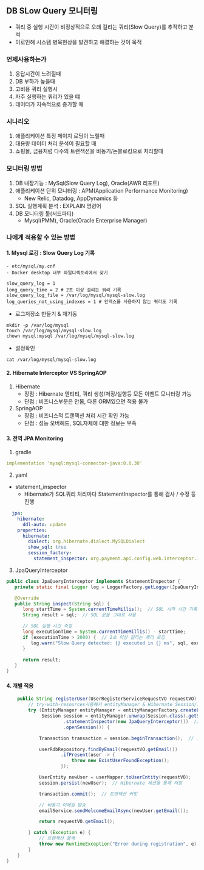 ## DB SLow Query 모니터링
- 쿼리 중 실행 시간이 비정상적으로 오래 걸리는 쿼리(Slow Query)를 추적하고 분석
- 이로인해 시스템 병목현상을 발견하고 해결하는 것이 목적

### 언제사용하는가
1. 응답시간이 느려질때
2. DB 부하가 높을때
3. 고비용 쿼리 실행시
4. 자주 실행하는 쿼리가 있을 떄
5. 데이터가 지속적으로 증가할 때

### 시나리오
1. 애플리케이션 특정 페이지 로딩이 느릴때
2. 대용량 데이터 처리 분석이 필요할 때
3. 쇼핑몰, 금융처럼 다수의 트랜잭션을 비동기/논블로킹으로 처리할때

### 모니터링 방법
1. DB 내장기능 : MySql(Slow Query Log), Oracle(AWR 리포트)
2. 애플리케이션 단위 모니터링 : APM(Application Performance Monitoring)
    - New Relic, Datadog, AppDynamics 등
3. SQL 실행계획 분석 : EXPLAIN 명령어
4. DB 모니터링 툴(서드파티)
    - Mysql(PMM), Oracle(Oracle Enterprise Manager)

### 나에게 적용할 수 있는 방법
#### 1. Mysql 로깅 : Slow Query Log 기록
    - etc/mysql/my.cnf
    - Docker desktop 내부 파일디렉토리에서 찾기
```shell
slow_query_log = 1
long_query_time = 2 # 2초 이상 걸리는 쿼리 기록
slow_query_log_file = /var/log/mysql/mysql-slow.log
log_queries_not_using_indexes = 1 # 인덱스를 사용하지 않는 쿼리도 기록
```
- 로그저장소 만들기 & 재기동
```shell
mkdir -p /var/log/mysql
touch /var/log/mysql/mysql-slow.log
chown mysql:mysql /var/log/mysql/mysql-slow.log
```
- 설정확인
```shell
cat /var/log/mysql/mysql-slow.log
```
  

#### 2. Hibernate Interceptor VS SpringAOP
1. Hibernate
   - 장점 : Hibernate 엔티티, 쿼리 생성/저장/실행등 모든 이벤트 모니터링 가능
   - 단점 : 비즈니스부분은 안봄, 다른 ORM있으면 적용 불가
2. SpringAOP
   - 장점 : 비즈니스적 트랜잭션 처리 시간 확인 가능
   - 단점 : 성능 오버헤드, SQL자체에 대한 정보는 부족

#### 3. 전역 JPA Monitoring
1. gradle
```yaml
implementation 'mysql:mysql-connector-java:8.0.30'
```
2. yaml
- statement_inspector
  - Hibernate가 SQL쿼리 처리마다 StatementInspector를 통해 검사 / 수정 등 진행
```yaml
  jpa:
    hibernate:
      ddl-auto: update
    properties:
      hibernate:
        dialect: org.hibernate.dialect.MySQLDialect 
        show_sql: true  
        session_factory:
          statement_inspector: org.payment.api.config.web.interceptor.JpaQueryInterceptor
```
3. JpaQueryInterceptor
```java
public class JpaQueryInterceptor implements StatementInspector {
   private static final Logger log = LoggerFactory.getLogger(JpaQueryInterceptor.class);

   @Override
   public String inspect(String sql) {
      long startTime = System.currentTimeMillis();  // SQL 시작 시간 기록
      String result = sql;  // SQL 문을 그대로 사용

      // SQL 실행 시간 측정
      long executionTime = System.currentTimeMillis() - startTime;
      if (executionTime > 2000) {  // 2초 이상 걸리는 쿼리 로깅
         log.warn("Slow Query detected: {} executed in {} ms", sql, executionTime);
      }

      return result;
   }
} 
```

#### 4. 개별 적용
```java
    public String registerUser(UserRegisterServiceRequestVO requestVO) {
        // try-with-resources사용해서 entityManager & Hibernate Session/Interceptor 생성
        try (EntityManager entityManager = entityManagerFactory.createEntityManager();
             Session session = entityManager.unwrap(Session.class).getSessionFactory().withOptions()
                     .statementInspector(new JpaQueryInterceptor())  // 특정 세션에 StatementInspector 적용
                     .openSession()) {

            Transaction transaction = session.beginTransaction();  // 트랜잭션 시작

            userRdbRepository.findByEmail(requestVO.getEmail())
                    .ifPresent(user -> {
                        throw new ExistUserFoundException();
                    });

            UserEntity newUser = userMapper.toUserEntity(requestVO);
            session.persist(newUser);  // Hibernate 세션을 통해 저장

            transaction.commit();  // 트랜잭션 커밋

            // 비동기 이메일 발송
            emailService.sendWelcomeEmailAsync(newUser.getEmail());

            return requestVO.getEmail();

        } catch (Exception e) {
            // 트랜잭션 롤백
            throw new RuntimeException("Error during registration", e);
        }
    }
}
```
